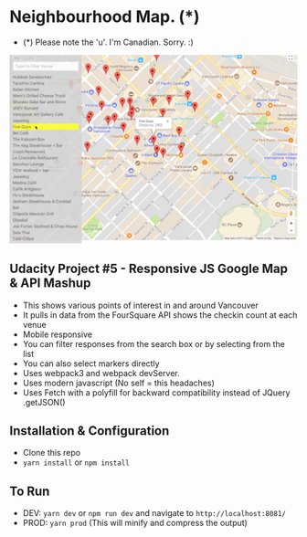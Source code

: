 # Neighbourhood Map. (*)
- (*) Please note the 'u'. I'm Canadian. Sorry. :)

![Screenshot](readimg.png "Desktop View")

## Udacity Project #5 - Responsive JS Google Map & API Mashup
- This shows various points of interest in and around Vancouver
- It pulls in data from the FourSquare API shows the checkin count at each venue
- Mobile responsive
- You can filter responses from the search box or by selecting from the list
- You can also select markers directly
- Uses webpack3 and webpack devServer.
- Uses modern javascript (No self = this headaches)
- Uses Fetch with a polyfill for backward compatibility instead of JQuery .getJSON()

## Installation & Configuration

- Clone this repo
- `yarn install` or `npm install`

## To Run
- DEV: `yarn dev` or `npm run dev` and navigate to `http://localhost:8081/`
- PROD: `yarn prod` (This will minify and compress the output)
